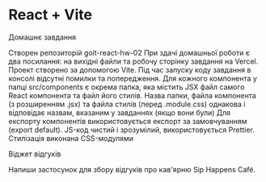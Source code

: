 # React + Vite

Домашнє завдання

Створен репозиторій goit-react-hw-02
При здачі домашньої роботи є два посилання: на вихідні файли та робочу сторінку завдання на Vercel.
Проект створено за допомогою Vite.
Під час запуску коду завдання в консолі відсутні помилки та попередження.
Для кожного компонента у папці src/components є окрема папка, яка містить JSX файл самого React компонента та файл його стилів. Назва папки, файла компонента (з розширенням .jsx) та файла стилів (перед .module.css) однакова і відповідає назвам, вказаним у завданнях (якщо вони були)
Для експорту компонентів використовується експорт за замовчуванням (export default).
JS-код чистий і зрозумілий, використовується Prettier.
Стилізація виконана CSS-модулями

Віджет відгуків

Напиши застосунок для збору відгуків про кав'ярню Sip Happens Café.
